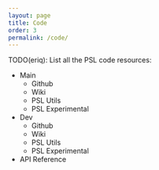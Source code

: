 ```yaml
---
layout: page
title: Code
order: 3
permalink: /code/
---
```


TODO(eriq): List all the PSL code resources:
 - Main
   - Github
   - Wiki
   - PSL Utils
   - PSL Experimental
 - Dev
   - Github
   - Wiki
   - PSL Utils
   - PSL Experimental
 - API Reference
